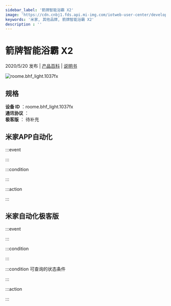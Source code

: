 ```yaml
---
sidebar_label: '箭牌智能浴霸 X2'
image: 'https://cdn.cnbj1.fds.api.mi-img.com/iotweb-user-center/developer_16788710681893G8HEMTi.png?GalaxyAccessKeyId=AKVGLQWBOVIRQ3XLEW&Expires=9223372036854775807&Signature=npNKx5PrhKYL8WLvwXzkMciS2OQ='
keywords: '米家, 其他品牌, 箭牌智能浴霸 X2'
description : ''
---
```

# 箭牌智能浴霸 X2

2020/5/20 发布 | [产品百科](https://home.mi.com/webapp/content/baike/product/index.html?model=roome.bhf_light.1037fx/) | [说明书](https://home.mi.com/views/introduction.html?model=roome.bhf_light.1037fx&region=cn)

![roome.bhf_light.1037fx](https://cdn.cnbj1.fds.api.mi-img.com/iotweb-user-center/developer_16788710681893G8HEMTi.png?GalaxyAccessKeyId=AKVGLQWBOVIRQ3XLEW&Expires=9223372036854775807&Signature=npNKx5PrhKYL8WLvwXzkMciS2OQ=)

## 规格  
> 
**设备 ID** ：roome.bhf_light.1037fx  
**通讯协议** ：  
**极客版**  ： 待补充 


## 米家APP自动化  

:::event  

:::

:::condition  

:::

:::action   

:::

## 米家自动化极客版  

:::event  

:::

:::condition  

:::

:::condition 可查询的状态条件  

:::

:::action  

:::

        

